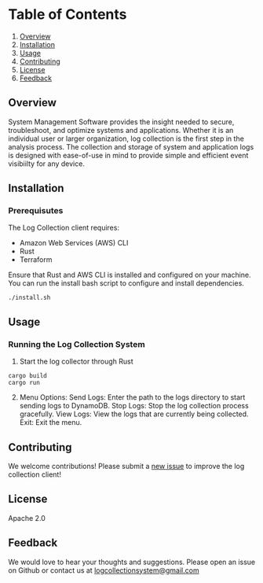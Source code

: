 <a href="top"></a>
# Table of Contents
1. [Overview](#overview)
2. [Installation](#installation)
3. [Usage](#usage)
4. [Contributing](#contributing)
5. [License](#license)
6. [Feedback](#feedback)

## Overview
System Management Software provides the insight needed to secure, troubleshoot, and optimize systems and applications. Whether it is an individual user or larger organization, log collection is the first step in the analysis process. The collection and storage of system and application logs is designed with ease-of-use in mind to provide simple and efficient event visibiilty for any device. 

## Installation

### Prerequisutes
The Log Collection client requires:
- Amazon Web Services (AWS) CLI
- Rust
- Terraform

Ensure that Rust and AWS CLI is installed and configured on your machine. You can run the install bash script to 
configure and install dependencies.
```
./install.sh
```

## Usage

### Running the Log Collection System
1. Start the log collector through Rust
```
cargo build
cargo run
```
2. Menu Options:
    Send Logs: Enter the path to the logs directory to start sending logs to DynamoDB.
    Stop Logs: Stop the log collection process gracefully.
    View Logs: View the logs that are currently being collected.
    Exit: Exit the menu.

## Contributing
We welcome contributions! Please submit a [new issue](https://github.com/SecurityLogMiner/log-collection-client/issues/new) to improve the log collection client!

## License
Apache 2.0

## Feedback
We would love to hear your thoughts and suggestions. Please open an issue on Github or contact us at [logcollectionsystem@gmail.com](logcollectionsystem@gmail.com)

